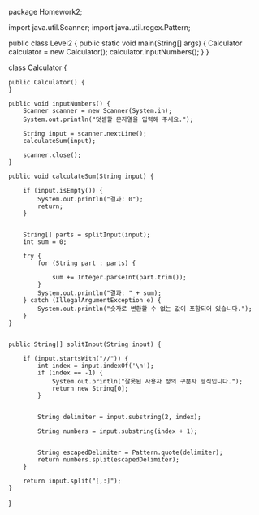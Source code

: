 package Homework2;

import java.util.Scanner;
import java.util.regex.Pattern;

public class Level2 {
public static void main(String[] args) {
Calculator calculator = new Calculator();
calculator.inputNumbers();
}
}

class Calculator {

    public Calculator() {
    }

    public void inputNumbers() {
        Scanner scanner = new Scanner(System.in);
        System.out.println("덧셈할 문자열을 입력해 주세요.");

        String input = scanner.nextLine();
        calculateSum(input);

        scanner.close();
    }

    public void calculateSum(String input) {
        
        if (input.isEmpty()) {
            System.out.println("결과: 0");
            return;
        }

        
        String[] parts = splitInput(input);
        int sum = 0;

        try {
            for (String part : parts) {
                
                sum += Integer.parseInt(part.trim());
            }
            System.out.println("결과: " + sum);
        } catch (IllegalArgumentException e) {
            System.out.println("숫자로 변환할 수 없는 값이 포함되어 있습니다.");
        }
    }


    public String[] splitInput(String input) {
        
        if (input.startsWith("//")) {
            int index = input.indexOf('\n');
            if (index == -1) {
                System.out.println("잘못된 사용자 정의 구분자 형식입니다.");
                return new String[0];
            }

           
            String delimiter = input.substring(2, index);

            String numbers = input.substring(index + 1);

            
            String escapedDelimiter = Pattern.quote(delimiter);
            return numbers.split(escapedDelimiter);
        }

        return input.split("[,:]");
    }
}
